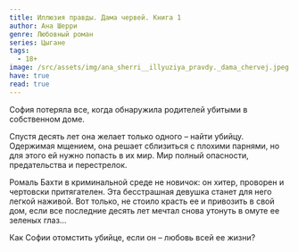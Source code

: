 ```yaml
---
title: Иллюзия правды. Дама червей. Книга 1
author: Ана Шерри
genre: Любовный роман
series: Цыгане
tags:
  - 18+
image: /src/assets/img/ana_sherri__illyuziya_pravdy._dama_chervej.jpeg
have: true
read: true
---
```

София потеряла все, когда обнаружила родителей убитыми в собственном доме.

Спустя десять лет она желает только одного – найти убийцу. Одержимая мщением, она решает сблизиться с плохими парнями, но для этого ей нужно попасть в их мир. Мир полный опасности, предательства и перестрелок.

Ромаль Бахти в криминальной среде не новичок: он хитер, проворен и чертовски притягателен. Эта бесстрашная девушка станет для него легкой наживой. Вот только, не стоило красть ее и привозить в свой дом, если все последние десять лет мечтал снова утонуть в омуте ее зеленых глаз…

Как Софии отомстить убийце, если он – любовь всей ее жизни?
